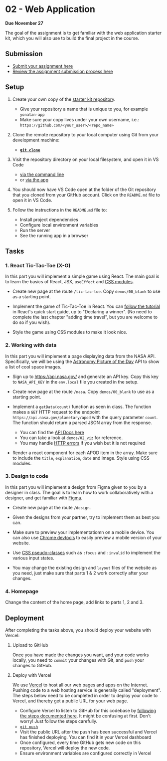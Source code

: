 # 02 - Web Application

**Due November 27**

The goal of the assignment is to get familiar with the web application starter
kit, which you will also use to build the final project in the course.

## Submission

- [Submit your assignment here](https://github.com/product-jam-2025/course/issues/3)
- [Review the assignment submission process here](https://github.com/product-jam-2025/course#assignments)

## Setup

1. Create your own copy of the
   [starter kit repository](https://github.com/product-jam-2025/starter-kit).

   - Give your repository a name that is unique to you, for example
     `yonatan-app`
   - Make sure your copy lives under your own username, i.e.:
     `https://github.com/<your_user>/<repo_name>`

2. Clone the remote repository to your local computer using Git from your
   development machine:
   - **[`git clone`](https://docs.github.com/en/repositories/creating-and-managing-repositories/cloning-a-repository)**
3. Visit the repository directory on your local filesystem, and open it in VS
   Code
   - [via the command line](https://code.visualstudio.com/docs/editor/command-line#_launching-from-command-line)
   - or [via the app](https://code.visualstudio.com/docs/introvideos/basics)
4. You should now have VS Code open at the folder of the Git repository that you
   cloned from your GitHub account. Click on the `README.md` file to open it in
   VS Code.
5. Follow the instructions in the `README.md` file to:
   - Install project dependencies
   - Configure local environment variables
   - Run the server
   - See the running app in a browser

## Tasks

### 1. React Tic-Tac-Toe (X-O)

In this part you will implement a simple game using React. The main goal is to
learn the basics of React, JSX, `useEffect` and
[CSS modules](https://nextjs.org/docs/app/building-your-application/styling).

- Create new page at the route `/tic-tac-toe`. Copy `demos/00_blank` to use as a
  starting point.

- Implement the game of Tic-Tac-Toe in React. You can
  [follow the tutorial](https://react.dev/learn/tutorial-tic-tac-toe) in React's
  quick start guide, up to "Declaring a winner". (No need to complete the last
  chapter "adding time travel", but you are welcome to do so if you wish).

- Style the game using CSS modules to make it look nice.

### 2. Working with data

In this part you will implement a page displaying data from the NASA API.
Specifically, we will be using the
[Astronomy Picture of the Day](https://apod.nasa.gov/apod/astropix.html) API to
show a list of cool space images.

- Sign up to <https://api.nasa.gov/> and generate an API key. Copy this key to
  `NASA_API_KEY` in the `env.local` file you created in the setup.

- Create new page at the route `/nasa`. Copy `demos/00_blank` to use as a
  starting point.

- Implement a `getData(count)` function as seen in class. The function makes a
  `GET` HTTP request to the endpoint `https://api.nasa.gov/planetary/apod` with
  the query parameter `count`. The function should return a parsed JSON array
  from the response.

  - You can find the
    [API Docs here](https://github.com/nasa/apod-api?tab=readme-ov-file#docs-)
  - You can take a look at `demos/02_viz` for reference.
  - You may handle
    [HTTP errors](https://developer.mozilla.org/en-US/docs/Web/HTTP/Status) if
    you wish but it is not required

- Render a react component for each APOD item in the array. Make sure to include
  the `title`, `explanation`, `date` and image. Style using CSS modules.

### 3. Design to code

In this part you will implement a design from Figma given to you by a designer
in class. The goal is to learn how to work collaboratively with a designer, and
get familiar with [Figma](https://www.figma.com/).

- Create new page at the route `/design`.

- Given the designs from your partner, try to implement them as best you can.

- Make sure to preview your implementatiomn on a mobile device. You can also use
  [Chrome devtools](https://developer.chrome.com/docs/devtools/device-mode) to
  easily preview a mobile version of your website.

- Use
  [CSS pseudo-classes](https://developer.mozilla.org/en-US/docs/Web/CSS/Pseudo-classes)
  such as `:focus` and `:invalid` to implement the various input states.

- You may change the existing design and `layout` files of the website as you
  need, just make sure that parts 1 & 2 work correctly after your changes.

### 4. Homepage

Change the content of the home page, add links to parts 1, 2 and 3.

## Deployment

After completing the tasks above, you should deploy your website with Vercel:

1. Upload to GitHub

   Once you have made the changes you want, and your code works locally, you
   need to `commit` your changes with Git, and `push` your changes to GitHub.

2. Deploy with Vercel

   We use [Vercel](https://vercel.com) to host all our web pages and apps on the
   Internet. Pushing code to a web hosting service is generally called
   "deployment". The steps below need to be completed in order to deploy your
   code to Vercel, and thereby get a public URL for your web page.

   - Configure Vercel to listen to GitHub for this codebase by
     [following the steps documented here](https://vercel.com/docs/concepts/git#deploying-a-git-repository).
     It might be confusing at first. Don't worry! Just follow the steps
     carefully.
   - [`git push`](https://docs.github.com/en/get-started/using-git/pushing-commits-to-a-remote-repository)
   - Visit the public URL after the push has been successful and Vercel has
     finished deploying. You can find it in your Vercel dashboard
   - Once configured, every time GitHub gets new code on this repository, Vercel
     will deploy the new code.
   - Ensure environment variables are configured correctly in Vercel
